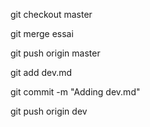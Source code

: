 git checkout master

git merge essai

git push origin master

git add dev.md

git commit -m "Adding dev.md"

git push origin dev
